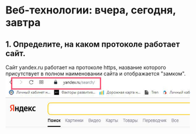 # Веб-технологии: вчера, сегодня, завтра
## 1. Определите, на каком протоколе работает сайт.
Сайт yandex.ru работает на протоколе https, название которого присутствует в полном наименовании сайта и отображается "замком".
![рис.1](%D1%81%D0%BA%D1%80%D0%B8%D0%BD1.jpg) 

